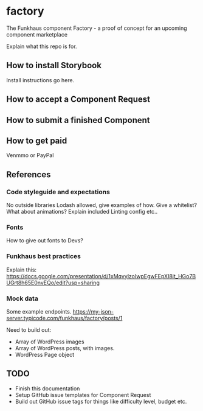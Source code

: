# factory

The Funkhaus component Factory - a proof of concept for an upcoming component marketplace

Explain what this repo is for.

## How to install Storybook

Install instructions go here.

## How to accept a Component Request

## How to submit a finished Component

## How to get paid

Venmmo or PayPal

## References

### Code styleguide and expectations

No outside libraries
Lodash allowed, give examples of how.
Give a whitelist?
What about animations?
Explain included Linting config etc..

### Fonts

How to give out fonts to Devs?

### Funkhaus best practices

Explain this: https://docs.google.com/presentation/d/1xMqvylzoIwpEgwFEpXI8it_HGo7BUGrt8h65E0nvEQo/edit?usp=sharing

### Mock data

Some example endpoints.
https://my-json-server.typicode.com/funkhaus/factory/posts/1

Need to build out:

- Array of WordPress images
- Array of WordPress posts, with images.
- WordPress Page object

## TODO

- Finish this documentation
- Setup GitHub issue templates for Component Request
- Build out GitHub issue tags for things like difficulty level, budget etc.
